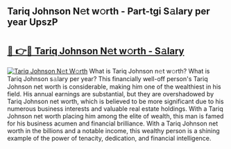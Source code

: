 ## Tariq Johnson N𝚎t w𝚘rth - Part-tgi S𝚊lary per year UpszP

# <h2><a href="http://gc21qtl.nevu.top/?p=Tariq+Johnson">🔗 👉🔴 Tariq Johnson N𝚎t w𝚘rth - S𝚊lary</a></h2>

[![Tariq Johnson N𝚎t W𝚘rth](https://i.imgur.com/Oavwk0R.jpeg)](http://gc21qtl.nevu.top/?p=Tariq+Johnson)
What is Tariq Johnson n𝚎t w𝚘rth? What is Tariq Johnson s𝚊lary per year?
This financially well-off person's Tariq Johnson net worth is considerable, making him one of the wealthiest in his field. His annual earnings are substantial, but they are overshadowed by Tariq Johnson net worth, which is believed to be more significant due to his numerous business interests and valuable real estate holdings. With a Tariq Johnson net worth placing him among the elite of wealth, this man is famed for his business acumen and financial brilliance. With a Tariq Johnson net worth in the billions and a notable income, this wealthy person is a shining example of the power of tenacity, dedication, and financial intelligence.
